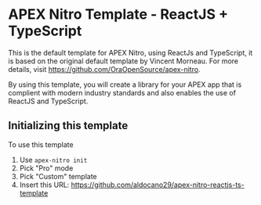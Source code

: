 # APEX Nitro Template - ReactJS + TypeScript

This is the default template for APEX Nitro, using ReactJs and TypeScript, it is based on the original default template by Vincent Morneau. For more details, visit https://github.com/OraOpenSource/apex-nitro.

By using this template, you will create a library for your APEX app that is complient with modern industry standards and also enables the use of ReactJS and TypeScript.

## Initializing this template

To use this template

1. Use `apex-nitro init`
1. Pick "Pro" mode
1. Pick "Custom" template 
2. Insert this URL: https://github.com/aldocano29/apex-nitro-reactjs-ts-template

